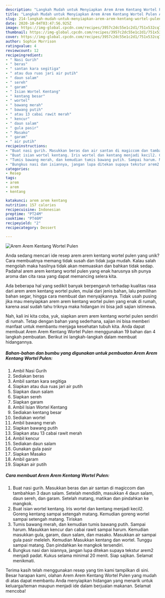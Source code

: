 ```yaml
---
description: "Langkah Mudah untuk Menyiapkan Arem Arem Kentang Wortel Pulen Anti Gagal"
title: "Langkah Mudah untuk Menyiapkan Arem Arem Kentang Wortel Pulen Anti Gagal"
slug: 214-langkah-mudah-untuk-menyiapkan-arem-arem-kentang-wortel-pulen-anti-gagal
date: 2020-10-04T03:47:56.925Z
image: https://img-global.cpcdn.com/recipes/3957c2dc55e1c2d1/751x532cq70/arem-arem-kentang-wortel-pulen-foto-resep-utama.jpg
thumbnail: https://img-global.cpcdn.com/recipes/3957c2dc55e1c2d1/751x532cq70/arem-arem-kentang-wortel-pulen-foto-resep-utama.jpg
cover: https://img-global.cpcdn.com/recipes/3957c2dc55e1c2d1/751x532cq70/arem-arem-kentang-wortel-pulen-foto-resep-utama.jpg
author: Sophie Morrison
ratingvalue: 4
reviewcount: 12
recipeingredient:
- " Nasi Gurih"
- " beras"
- " santan kara segitiga"
- " atau dua ruas jari air putih"
- " daun salam"
- " sereh"
- " garam"
- " Isian Wortel Kentang"
- " kentang besar"
- " wortel"
- " bawang merah"
- " bawang putih"
- " atau 13 cabai rawit merah"
- " kencur"
- " daun salam"
- " gula pasir"
- " Masako"
- " garam"
- " air putih"
recipeinstructions:
- "Buat nasi gurih. Masukkan beras dan air santan di magiccom dan tambahkan 3 daun salam. Setelah mendidih, masukkan 4 daun salam, daun sereh, dan garam. Setelah matang, matikan dan pindahkan ke mangkok."
- "Buat isian wortel kentang. Iris wortel dan kentang menjadi kecil2. Goreng kentang sampai setengah matang. Kemudian goreng wortel sampai setengah matang. Tiriskan"
- "Tumis bawang merah, dan kemudian tumis bawang putih. Sampai harum. Masukkan kencur dan cabai rawit sampai harum. Kemudian masukkan gula, garam, daun salam, dan masako. Masukkan air sampai gula pasir meleleh. Kemudian Masukkan kentang dan wortel. Tunggu sampai matang. Dan pindahkan ke mangkok tersendiri."
- "Bungkus nasi dan isiannya, jangan lupa ditekan supaya tekstur arem2 menjadi padat. Kukus selama minimal 20 menit. Siap sajikan. Selamat menikmati."
categories:
- Resep
tags:
- arem
- arem
- kentang

katakunci: arem arem kentang 
nutrition: 157 calories
recipecuisine: Indonesian
preptime: "PT24M"
cooktime: "PT46M"
recipeyield: "2"
recipecategory: Dessert

---
```



![Arem Arem Kentang Wortel Pulen](https://img-global.cpcdn.com/recipes/3957c2dc55e1c2d1/751x532cq70/arem-arem-kentang-wortel-pulen-foto-resep-utama.jpg)

Anda sedang mencari ide resep arem arem kentang wortel pulen yang unik? Cara membuatnya memang tidak susah dan tidak juga mudah. Kalau salah mengolah maka hasilnya tidak akan memuaskan dan bahkan tidak sedap. Padahal arem arem kentang wortel pulen yang enak harusnya sih punya aroma dan cita rasa yang dapat memancing selera kita.

Ada beberapa hal yang sedikit banyak berpengaruh terhadap kualitas rasa dari arem arem kentang wortel pulen, mulai dari jenis bahan, lalu pemilihan bahan segar, hingga cara membuat dan menyajikannya. Tidak usah pusing jika mau menyiapkan arem arem kentang wortel pulen yang enak di rumah, karena asal sudah tahu triknya maka hidangan ini bisa jadi sajian istimewa.




Nah, kali ini kita coba, yuk, siapkan arem arem kentang wortel pulen sendiri di rumah. Tetap dengan bahan yang sederhana, sajian ini bisa memberi manfaat untuk membantu menjaga kesehatan tubuh kita. Anda dapat membuat Arem Arem Kentang Wortel Pulen menggunakan 19 bahan dan 4 langkah pembuatan. Berikut ini langkah-langkah dalam membuat hidangannya.

<!--inarticleads1-->

##### Bahan-bahan dan bumbu yang digunakan untuk pembuatan Arem Arem Kentang Wortel Pulen:

1. Ambil  Nasi Gurih
1. Sediakan  beras
1. Ambil  santan kara segitiga
1. Siapkan  atau dua ruas jari air putih
1. Siapkan  daun salam
1. Siapkan  sereh
1. Siapkan  garam
1. Ambil  Isian Wortel Kentang
1. Sediakan  kentang besar
1. Sediakan  wortel
1. Ambil  bawang merah
1. Siapkan  bawang putih
1. Siapkan  atau 13 cabai rawit merah
1. Ambil  kencur
1. Sediakan  daun salam
1. Gunakan  gula pasir
1. Siapkan  Masako
1. Ambil  garam
1. Siapkan  air putih




<!--inarticleads2-->

##### Cara membuat Arem Arem Kentang Wortel Pulen:

1. Buat nasi gurih. Masukkan beras dan air santan di magiccom dan tambahkan 3 daun salam. Setelah mendidih, masukkan 4 daun salam, daun sereh, dan garam. Setelah matang, matikan dan pindahkan ke mangkok.
1. Buat isian wortel kentang. Iris wortel dan kentang menjadi kecil2. Goreng kentang sampai setengah matang. Kemudian goreng wortel sampai setengah matang. Tiriskan
1. Tumis bawang merah, dan kemudian tumis bawang putih. Sampai harum. Masukkan kencur dan cabai rawit sampai harum. Kemudian masukkan gula, garam, daun salam, dan masako. Masukkan air sampai gula pasir meleleh. Kemudian Masukkan kentang dan wortel. Tunggu sampai matang. Dan pindahkan ke mangkok tersendiri.
1. Bungkus nasi dan isiannya, jangan lupa ditekan supaya tekstur arem2 menjadi padat. Kukus selama minimal 20 menit. Siap sajikan. Selamat menikmati.




Terima kasih telah menggunakan resep yang tim kami tampilkan di sini. Besar harapan kami, olahan Arem Arem Kentang Wortel Pulen yang mudah di atas dapat membantu Anda menyiapkan hidangan yang menarik untuk keluarga/teman maupun menjadi ide dalam berjualan makanan. Selamat mencoba!
